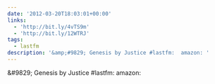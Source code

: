 ```yaml
---
date: '2012-03-20T18:03:01+00:00'
links:
  - 'http://bit.ly/4vTS9m'
  - 'http://bit.ly/12WTRJ'
tags:
  - lastfm
description: '&amp;#9829; Genesis by Justice #lastfm:  amazon: '
---
```

&amp;#9829; Genesis by Justice #lastfm:  amazon: 
